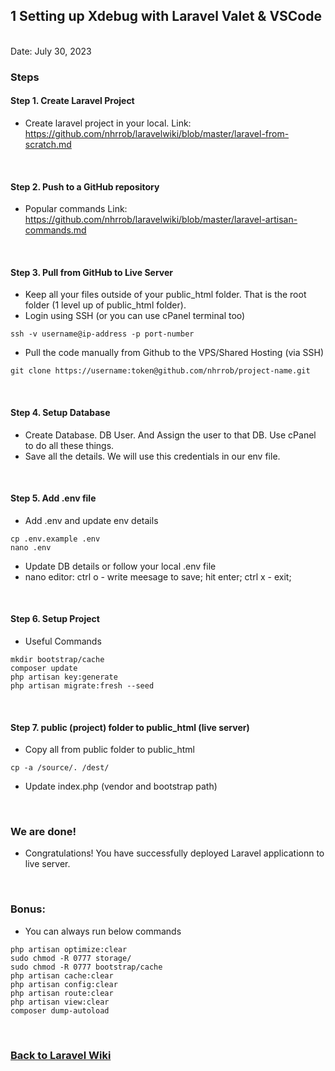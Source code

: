 ## 1 Setting up Xdebug with Laravel Valet & VSCode


<br/>Date: July 30, 2023 <br/>


### Steps
#### Step 1. Create Laravel Project 
- Create laravel project in your local.
Link: <a href="https://github.com/nhrrob/laravelwiki/blob/master/laravel-from-scratch.md">https://github.com/nhrrob/laravelwiki/blob/master/laravel-from-scratch.md</a>

<br>


#### Step 2. Push to a GitHub repository 
- Popular commands 
Link: <a href="https://github.com/nhrrob/laravelwiki/blob/master/laravel-artisan-commands.md">https://github.com/nhrrob/laravelwiki/blob/master/laravel-artisan-commands.md</a>

<br>


#### Step 3. Pull from GitHub to Live Server
- Keep all your files outside of your public_html folder. That is the root folder (1 level up of public_html folder).
- Login using SSH (or you can use cPanel terminal too)
```
ssh -v username@ip-address -p port-number
```
- Pull the code manually from Github to the VPS/Shared Hosting (via SSH)
```
git clone https://username:token@github.com/nhrrob/project-name.git
```

<br>


#### Step 4. Setup Database 
- Create Database. DB User. And Assign the user to that DB. Use cPanel to do all these things.
- Save all the details. We will use this credentials in our env file.

<br>


#### Step 5. Add .env file
- Add .env and update env details
```
cp .env.example .env
nano .env
```
- Update DB details or follow your local .env file
- nano editor: ctrl o - write meesage to save; hit enter; ctrl x - exit;

<br>


#### Step 6. Setup Project 
- Useful Commands
```
mkdir bootstrap/cache
composer update
php artisan key:generate
php artisan migrate:fresh --seed
```

<br>


#### Step 7. public (project) folder to public_html (live server) 
- Copy all from public folder to public_html
```
cp -a /source/. /dest/
```
- Update index.php (vendor and bootstrap path)

<br>

### We are done!

- Congratulations! You have successfully deployed Laravel applicationn to live server. 

<br>


### Bonus:
- You can always run below commands
```
php artisan optimize:clear
sudo chmod -R 0777 storage/
sudo chmod -R 0777 bootstrap/cache
php artisan cache:clear
php artisan config:clear
php artisan route:clear
php artisan view:clear
composer dump-autoload
```

<br>


### <a href='https://github.com/nhrrob/laravelwiki'>Back to Laravel Wiki</a>